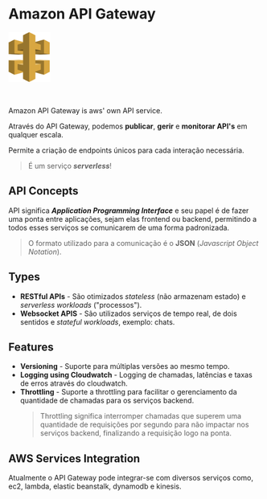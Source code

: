 # Amazon API Gateway

<img height=100px; alt="api-gateway_logo" src="../../../images/api-gateway.png" />

<p>&nbsp;</p>

Amazon API Gateway is aws' own API service.

Através do API Gateway, podemos **publicar**, **gerir** e **monitorar API's** em qualquer escala.

Permite a criação de endpoints únicos para cada interação necessária.

> É um serviço ***serverless***!

## API Concepts

API significa ***Application Programming Interface*** e seu papel é de fazer uma ponta entre aplicações, sejam elas frontend ou backend, permitindo a todos esses serviços se comunicarem de uma forma padronizada.

> O formato utilizado para a comunicação é o **JSON** (*Javascript Object Notation*).

## Types

- **RESTful APIs** - São otimizados *stateless* (não armazenam estado) e *serverless workloads* ("processos").
- **Websocket APIS** - São utilizados serviços de tempo real, de dois sentidos e *stateful workloads*, exemplo: chats.

## Features

- **Versioning** - Suporte para múltiplas versões ao mesmo tempo.
- **Logging using Cloudwatch** - Logging de chamadas, latências e taxas de erros através do cloudwatch.
- **Throttling** - Suporte a throttling para facilitar o gerenciamento da quantidade de chamadas para os serviços backend.
    > Throttling significa interromper chamadas que superem uma quantidade de requisições por segundo para não impactar nos serviços backend, finalizando a requisição logo na ponta.


## AWS Services Integration

Atualmente o API Gateway pode integrar-se com diversos serviços como, ec2, lambda, elastic beanstalk, dynamodb e kinesis.